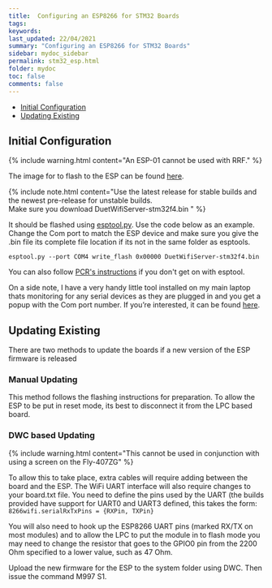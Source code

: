```yaml
---
title:  Configuring an ESP8266 for STM32 Boards
tags: 
keywords: 
last_updated: 22/04/2021
summary: "Configuring an ESP8266 for STM32 Boards"
sidebar: mydoc_sidebar
permalink: stm32_esp.html
folder: mydoc
toc: false
comments: false
---
```



<ul id="profileTabs" class="nav nav-tabs">
    <li class="active"><a class="noCrossRef" href="#preparing" data-toggle="tab">Initial Configuration</a></li>
    <li><a class="noCrossRef" href="#updating" data-toggle="tab">Updating Existing</a></li>
</ul>
  <div class="tab-content">
<div role="tabpanel" class="tab-pane active" id="preparing" markdown="1">

## Initial Configuration

{% include warning.html content="An ESP-01 cannot be used with RRF." %}  

The image for to flash to the ESP can be found [here](https://github.com/gloomyandy/DuetWiFiSocketServer/releases).  

{% include note.html content="Use the latest release for stable builds and the newest pre-release for unstable builds.  <br/>
Make sure you download DuetWifiServer-stm32f4.bin  " %} 

It should be flashed using [esptool.py](https://github.com/espressif/esptool). Use the code below as an example. Change the Com port to match the ESP device and make sure you give the .bin file its complete file location if its not in the same folder as esptools.

`esptool.py --port COM4 write_flash 0x00000 DuetWifiServer-stm32f4.bin`

You can also follow [PCR's instructions](https://rosspeter.org/flashing-the-webserver-on-my-rff-skr-adapterboard) if you don't get on with esptool.

On a side note, I have a very handy little tool installed on my main laptop thats monitoring for any serial devices as they are plugged in and you get a popup with the Com port number. If you’re interested, it can be found [here](https://helmpcb.com/software/serial-port-monitor).

</div>

<div role="tabpanel" class="tab-pane" id="updating" markdown="1">

## Updating Existing

There are two methods to update the boards if a new version of the ESP firmware is released

### Manual Updating

This method follows the flashing instructions for preparation. To allow the ESP to be put in reset mode, its best to disconnect it from the LPC based board.

### DWC based Updating

{% include warning.html content="This cannot be used in conjunction with using a screen on the Fly-407ZG" %} 

To allow this to take place, extra cables will require adding between the board and the ESP. 
The WiFi UART interface will also require changes to your board.txt file. You need to define the pins used by the UART (the builds provided have support for UART0 and UART3 defined, this takes the form:
`8266wifi.serialRxTxPins = {RXPin, TXPin}`

You will also need to hook up the ESP8266 UART pins (marked RX/TX on most modules) and to allow the LPC to put the module in to flash mode you may need to change the resistor that goes to the GPIO0 pin from the 2200 Ohm specified to a lower value, such as 47 Ohm.  

Upload the new firmware for the ESP to the system folder using DWC. Then issue the command M997 S1.

</div>

</div>

